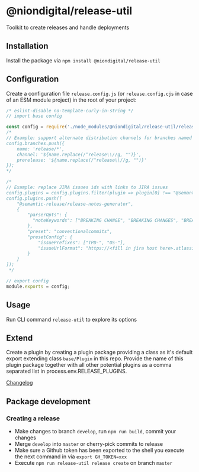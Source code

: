 # @niondigital/release-util

Toolkit to create releases and handle deployments

## Installation

Install the package via `npm install @niondigital/release-util`

## Configuration

Create a configuration file `release.config.js` (or `release.config.cjs` in case of an ESM module project) in the root of your project:

```js
/* eslint-disable no-template-curly-in-string */
// import base config

const config = require('./node_modules/@niondigital/release-util/release.config.base.cjs');
/*
// Example: support alternate distribution channels for branches named release/*
config.branches.push({
	name: 'release/*',
	channel: '${name.replace(/^release\\//g, "")}',
	prerelease: '${name.replace(/^release\\//g, "")}'
});
*/

/*
// Example: replace JIRA issues ids with links to JIRA issues
config.plugins = config.plugins.filter(plugin => plugin[0] !== "@semantic-release/release-notes-generator");
config.plugins.push([
	"@semantic-release/release-notes-generator",
	{
		"parserOpts": {
          "noteKeywords": ["BREAKING CHANGE", "BREAKING CHANGES", "BREAKING"]
        },
		"preset": "conventionalcommits",
		"presetConfig": {
			"issuePrefixes": ["TPD-", "OS-"],
			"issueUrlFormat": "https://<fill in jira host here>.atlassian.net/browse/{{prefix}}{{id}}"
		}
	}
]);
 */

// export config
module.exports = config;

```

## Usage

Run CLI command `release-util` to explore its options

## Extend

Create a plugin by creating a plugin package providing a class as it's default export extending class `base/Plugin` in this repo. Provide the name of this plugin package together with all other potential plugins as a comma separated list in process.env.RELEASE_PLUGINS.

[Changelog](./CHANGELOG.md)

## Package development

### Creating a release
- Make changes to branch `develop`, run `npm run build`, commit your changes
- Merge `develop` into `master` or cherry-pick commits to release
- Make sure a Github token has been exported to the shell you execute the next command in via `export GH_TOKEN=xxx`
- Execute `npm run release-util release create` on branch `master`